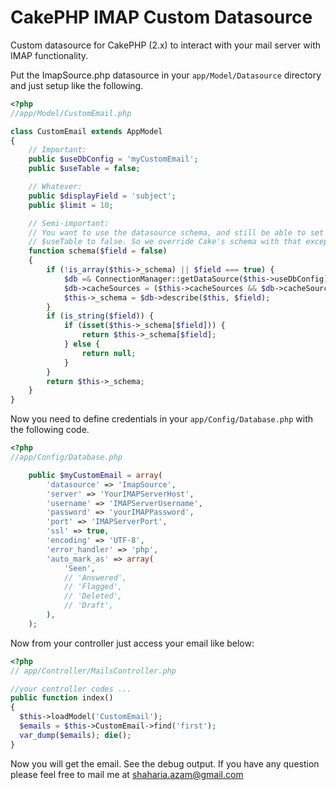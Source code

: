 CakePHP IMAP Custom Datasource
===============================

Custom datasource for CakePHP (2.x) to interact with your mail server with IMAP functionality.

Put the ImapSource.php datasource in your `app/Model/Datasource` directory and just setup like the following.

```php
<?php
//app/Model/CustomEmail.php

class CustomEmail extends AppModel
{
    // Important:
    public $useDbConfig = 'myCustomEmail';
    public $useTable = false;

    // Whatever:
    public $displayField = 'subject';
    public $limit = 10;

    // Semi-important:
    // You want to use the datasource schema, and still be able to set
    // $useTable to false. So we override Cake's schema with that exception:
    function schema($field = false)
    {
        if (!is_array($this->_schema) || $field === true) {
            $db =& ConnectionManager::getDataSource($this->useDbConfig);
            $db->cacheSources = ($this->cacheSources && $db->cacheSources);
            $this->_schema = $db->describe($this, $field);
        }
        if (is_string($field)) {
            if (isset($this->_schema[$field])) {
                return $this->_schema[$field];
            } else {
                return null;
            }
        }
        return $this->_schema;
    }
}
```

Now you need to define credentials in your `app/Config/Database.php` with the following code.

```php
<?php
//app/Config/Database.php

    public $myCustomEmail = array(
        'datasource' => 'ImapSource',
        'server' => 'YourIMAPServerHost',
        'username' => 'IMAPServerUsername',
        'password' => 'yourIMAPPassword',
        'port' => 'IMAPServerPort',
        'ssl' => true,
        'encoding' => 'UTF-8',
        'error_handler' => 'php',
        'auto_mark_as' => array(
            'Seen',
            // 'Answered',
            // 'Flagged',
            // 'Deleted',
            // 'Draft',
        ),
    );
```

Now from your controller just access your email like below:

```php
<?php
// app/Controller/MailsController.php

//your controller codes ...
public function index()
{
  $this->loadModel('CustomEmail');
  $emails = $this->CustomEmail->find('first');
  var_dump($emails); die();
}
```

Now you will get the email. See the debug output. If you have any question please feel free to mail me at shaharia.azam@gmail.com
